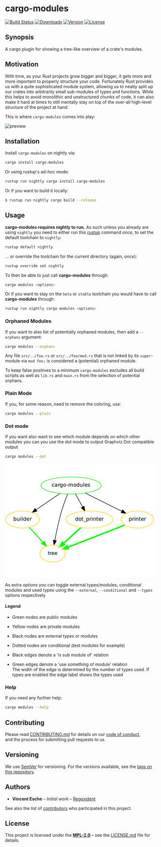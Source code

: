 # cargo-modules

[![Build Status](http://img.shields.io/travis/regexident/cargo-modules.svg?style=flat-square)](https://travis-ci.org/regexident/cargo-modules)
[![Downloads](https://img.shields.io/crates/d/cargo-modules.svg?style=flat-square)](https://crates.io/crates/cargo-modules/)
[![Version](https://img.shields.io/crates/v/cargo-modules.svg?style=flat-square)](https://crates.io/crates/cargo-modules/)
[![License](https://img.shields.io/crates/l/cargo-modules.svg?style=flat-square)](https://crates.io/crates/cargo-modules/)

## Synopsis

A cargo plugin for showing a tree-like overview of a crate's modules.

## Motivation

With time, as your Rust projects grow bigger and bigger,
it gets more and more important to properly structure your code.
Fortunately Rust provides us with a quite sophisticated module system,
allowing us to neatly split up our crates into arbitrarily small sub-modules
of types and functions. While this helps to avoid monolithic and unstructured
chunks of code, it can also make it hard at times to still mentally stay
on top of the over-all high-level structure of the project at hand.

This is where `cargo-modules` comes into play:

![preview](preview.gif)

## Installation

Install `cargo-modules` on nightly via:

```bash
cargo install cargo-modules
```

Or using rustup's ad-hoc mode:

```bash
rustup run nightly cargo install cargo-modules
```

Or if you want to build it locally:

```bash
$ rustup run nightly cargo build --release
```

## Usage

**cargo-modules requires nightly to run.**
As such unless you already are using `nightly` you need to either run this [rustup](https://github.com/rust-lang-nursery/rustup.rs#toolchain-override-shorthand) command _once_,
to set the default toolchain to `nightly`:

```bash
rustup default nightly
```

… or override the toolchain for the current directory (again, _once_):

```bash
rustup override set nightly
```

To then be able to just call **cargo-modules** through:

```bash
cargo modules <options>
```

Or if you want to stay on the `beta` or `stable` toolchain you would have to call **cargo-modules** through:

```bash
rustup run nightly cargo modules <options>
```

### Orphaned Modules

If you want to also list of potentially orphaned modules,
then add a `--orphans` argument:

```bash
cargo modules --orphans
```

Any file `src/../foo.rs` or `src/../foo/mod.rs` that is not linked by its
`super`-module via `mod foo;` is considered a (potential) orphaned module.

To keep false positives to a minimum `cargo-modules` excludes all build scripts
as well as `lib.rs` and `main.rs` from the selection of potential orphans.

### Plain Mode

If you, for some reason, need to remove the coloring, use:

```bash
cargo modules --plain
```

### Dot mode

If you want also want to see which module depends on which other modules you can you use the dot mode to output Graphviz Dot compatible output

```bash
cargo modules --dot
```

![dot-preview](dot-preview.png)

As extra options you can toggle external types/modules, conditional modules and used types using the `--external`, `--conditional` and `--types` options respectively

#### Legend

- Green nodes are public modules
- Yellow nodes are private modules
- Black nodes are external types or modules
- Dotted nodes are conditional (test modules for example)

- Black edges denote a 'is sub module of' relation
- Green edges denote a 'use something of module' relation  
  The width of the edge is determined by the number of types used.
  If types are enabled the edge label shows the types used

### Help

If you need any further help:

```bash
cargo modules --help
```

## Contributing

Please read [CONTRIBUTING.md](CONTRIBUTING.md) for details on our [code of conduct](https://www.rust-lang.org/conduct.html),  
and the process for submitting pull requests to us.

## Versioning

We use [SemVer](http://semver.org/) for versioning. For the versions available, see the [tags on this repository](https://github.com/regexident/cargo-modules/tags).

## Authors

* **Vincent Esche** – *Initial work* – [Regexident](https://github.com/Regexident)

See also the list of [contributors](https://github.com/regexident/cargo-modules/contributors) who participated in this project.

## License

This project is licensed under the [**MPL-2.0**](https://www.tldrlegal.com/l/mpl-2.0) – see the [LICENSE.md](LICENSE.md) file for details.

